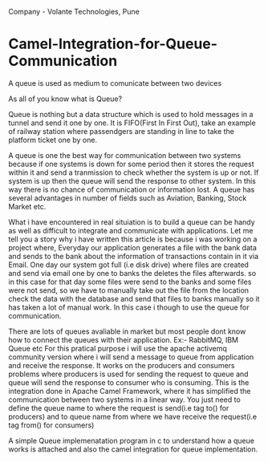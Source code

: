 Company - Volante Technologies, Pune

# Camel-Integration-for-Queue-Communication
A queue is used as medium to comunicate between two devices

As all of you know what is Queue?

Queue is nothing but a data structure which is used to hold messages in a tunnel and send it one by one. It is FIFO(First In First Out), take an example of railway station where passendgers are standing in line to take the platform ticket one by one.

A queue is one the best way for communication between two systems because if one systems is down for some period then it stores the request within it and send a tranmission to check whether the system is up or not. If system is up then the queue will send the response to other system. In this way there is no chance of communication or information lost.
A queue has several advantages in number of fields such as Aviation, Banking, Stock Market etc.

What i have encountered in real situiation is to build a queue can be handy as well as difficult to integrate and communicate with applications.
Let me tell you a story why i have written this article is because i was working on a project where, Everyday our application generates a file with the bank data and sends to the bank about the information of transactions contain in it via Email. One day our system got full (i.e disk drive) where files are created and send via email one by one to banks the deletes the files afterwards. so in this case for that day some files were send to the banks and some files were not send, so we have to manually take out the file from the location check the data with the database and send that files to banks manually so it has taken a lot of manual work. In this case i though to use the queue for communication. 

There are lots of queues avaliable in market but most people dont know how to connect the queues with their application. Ex:- RabbitMQ, IBM Queue etc
For this pratical purpose i will use the apache activemq community version where i will send a message to queue from application and receive the response. It works on the producers and consumers problems where producers is used for sending the request to queue and queue will send the response to consumer who is consuming.
This is the integration done in Apache Camel Framework, where it has simplified the communication between two systems in a linear way. You just need to define the queue name to where the request is send(i.e tag to() for producers) and to queue name from where we have receive the request(i.e tag from() for consumers)

A simple Queue implemenatation program in c to understand how a queue works is attached and also the camel integration for queue implementation.
